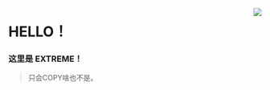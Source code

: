 <a href="#"><img align="right" src="https://github-readme-stats.vercel.app/api?username=EXTREME-ST&show_icons=true&icon_color=66ccff&title_color=66ccff&include_all_commits_disable=false&custom_title=Github%20Stats&count_private=true&layout=compact"></a>

# HELLO！

### 这里是 EXTREME！

> 只会COPY啥也不是。

